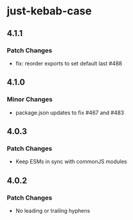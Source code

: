 # just-kebab-case

## 4.1.1

### Patch Changes

- fix: reorder exports to set default last #488

## 4.1.0

### Minor Changes

- package.json updates to fix #467 and #483

## 4.0.3

### Patch Changes

- Keep ESMs in sync with commonJS modules

## 4.0.2

### Patch Changes

- No leading or trailing hyphens
